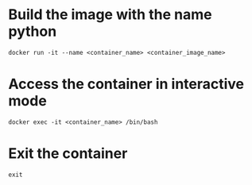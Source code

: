 # Build the image with the name python

`docker run -it --name <container_name> <container_image_name>`

# Access the container in interactive mode

`docker exec -it <container_name> /bin/bash`

# Exit the container

`exit`